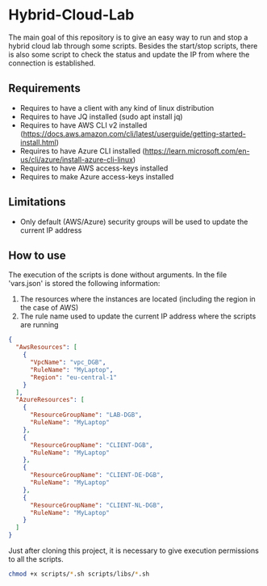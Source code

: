 # Hybrid-Cloud-Lab
The main goal of this repository is to give an easy way to run and stop a hybrid cloud lab through some scripts. Besides the start/stop scripts, there is also some script to check the status and update the IP from where the connection is established.

## Requirements
- Requires to have a client with any kind of linux distribution
- Requires to have JQ installed (sudo apt install jq)
- Requires to have AWS CLI v2 installed (https://docs.aws.amazon.com/cli/latest/userguide/getting-started-install.html)
- Requires to have Azure CLI installed (https://learn.microsoft.com/en-us/cli/azure/install-azure-cli-linux)
- Requires to have AWS access-keys installed
- Requires to make Azure access-keys installed

## Limitations
- Only default (AWS/Azure) security groups will be used to update the current IP address

## How to use
The execution of the scripts is done without arguments.
In the file 'vars.json' is stored the following information:
1. The resources where the instances are located (including the region in the case of AWS)
2. The rule name used to update the current IP address where the scripts are running

```json
{
  "AwsResources": [
    {
      "VpcName": "vpc_DGB",
      "RuleName": "MyLaptop",
      "Region": "eu-central-1"
    }
  ],
  "AzureResources": [
    {
      "ResourceGroupName": "LAB-DGB",
      "RuleName": "MyLaptop"
    },
    {
      "ResourceGroupName": "CLIENT-DGB",
      "RuleName": "MyLaptop"
    },
    {
      "ResourceGroupName": "CLIENT-DE-DGB",
      "RuleName": "MyLaptop"
    },
    {
      "ResourceGroupName": "CLIENT-NL-DGB",
      "RuleName": "MyLaptop"
    }
  ]
}
```
Just after cloning this project, it is necessary to give execution permissions to all the scripts.
```bash
chmod +x scripts/*.sh scripts/libs/*.sh
```
